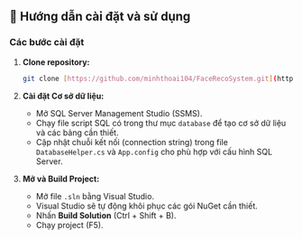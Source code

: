 ## 🚀 Hướng dẫn cài đặt và sử dụng

### Các bước cài đặt

1.  **Clone repository:**
    ```bash
    git clone [https://github.com/minhthoai104/FaceRecoSystem.git](https://github.com/minhthoai104/FaceRecoSystem.git)
    ```

2.  **Cài đặt Cơ sở dữ liệu:**
    - Mở SQL Server Management Studio (SSMS).
    - Chạy file script SQL có trong thư mục `database` để tạo cơ sở dữ liệu và các bảng cần thiết.
    - Cập nhật chuỗi kết nối (connection string) trong file `DatabaseHelper.cs` và `App.config` cho phù hợp với cấu hình SQL Server.

3.  **Mở và Build Project:**
    - Mở file `.sln` bằng Visual Studio.
    - Visual Studio sẽ tự động khôi phục các gói NuGet cần thiết.
    - Nhấn **Build Solution** (Ctrl + Shift + B).
    - Chạy project (F5).
